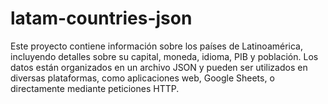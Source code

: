 # latam-countries-json
Este proyecto contiene información sobre los países de Latinoamérica, incluyendo detalles sobre su capital, moneda, idioma, PIB y población. Los datos están organizados en un archivo JSON y pueden ser utilizados en diversas plataformas, como aplicaciones web, Google Sheets, o directamente mediante peticiones HTTP.
